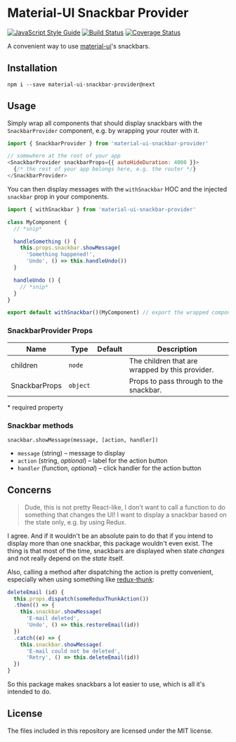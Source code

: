 # Material-UI Snackbar Provider
[![JavaScript Style Guide](https://img.shields.io/badge/code_style-standard-brightgreen.svg)](https://standardjs.com)
[![Build Status](https://travis-ci.org/TeamWertarbyte/material-ui-snackbar-provider.svg)](https://travis-ci.org/TeamWertarbyte/material-ui-snackbar-provider)
[![Coverage Status](https://coveralls.io/repos/github/TeamWertarbyte/material-ui-snackbar-provider/badge.svg?branch=master)](https://coveralls.io/github/TeamWertarbyte/material-ui-snackbar-provider?branch=master)

A convenient way to use [material-ui][]'s snackbars.

## Installation
```shell
npm i --save material-ui-snackbar-provider@next
```

## Usage
Simply wrap all components that should display snackbars with the `SnackbarProvider` component,
e.g. by wrapping your router with it.

```js
import { SnackbarProvider } from 'material-ui-snackbar-provider'

// somewhere at the root of your app
<SnackbarProvider snackbarProps={{ autoHideDuration: 4000 }}>
  {/* the rest of your app belongs here, e.g. the router */}
</SnackbarProvider>
```

You can then display messages with the `withSnackbar` HOC and the injected `snackbar` prop in your components.

```js
import { withSnackbar } from 'material-ui-snackbar-provider'

class MyComponent {
  // *snip*

  handleSomething () {
    this.props.snackbar.showMessage(
      'Something happened!',
      'Undo', () => this.handleUndo())
  }

  handleUndo () {
    // *snip*
  }
}

export default withSnackbar()(MyComponent) // export the wrapped component
```

### SnackbarProvider Props
|Name            |Type        |Default     |Description
|----------------|------------|------------|--------------------------------
|children|`node`||The children that are wrapped by this provider.
|SnackbarProps|`object`||Props to pass through to the snackbar.

\* required property

### Snackbar methods
`snackbar.showMessage(message, [action, handler])`
* `message` (string) – message to display
* `action` (string, _optional_) – label for the action button
* `handler` (function, _optional_) – click handler for the action button

## Concerns
> Dude, this is not pretty React-like, I don't want to call a function to do something that changes the UI! I want to display a snackbar based on the state only, e.g. by using Redux.

I agree. And if it wouldn't be an absolute pain to do that if you intend to display more than one snackbar, this package wouldn't even exist. The thing is that most of the time, snackbars are displayed when state _changes_ and not really depend on the _state_ itself.

Also, calling a method after dispatching the action is pretty convenient, especially when using something like [redux-thunk][]:

```js
deleteEmail (id) {
  this.props.dispatch(someReduxThunkAction())
  .then(() => {
    this.snackbar.showMessage(
      'E-mail deleted',
      'Undo', () => this.restoreEmail(id))
  })
  .catch((e) => {
    this.snackbar.showMessage(
      'E-mail could not be deleted',
      'Retry', () => this.deleteEmail(id))
  })
}
```

So this package makes snackbars a lot easier to use, which is all it's intended to do.

[material-ui]: http://www.material-ui.com/#/
[redux-thunk]: https://github.com/gaearon/redux-thunk

## License

The files included in this repository are licensed under the MIT license.
